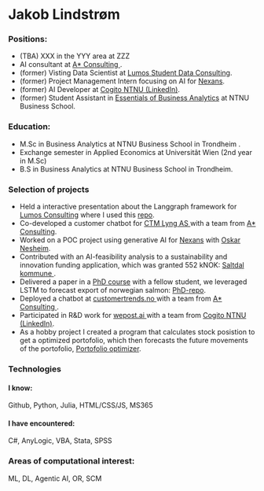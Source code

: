 

<h1> Jakob Lindstrøm </h1>

<h3>  Positions: </h3>
<ul>
  <li>  (TBA) XXX in the YYY area at ZZZ </li>
  <li>  AI consultant at <a href="https://www.astarconsulting.no/">A* Consulting </a>. </li>
  <li> (former) Visting Data Scientist at <a href="https://lumos-consulting.at/"> Lumos Student Data Consulting</a>.</li>
  <li> (former) Project Management Intern focusing on AI for <a href="https://www.nexans.no/no/">Nexans</a>. </li>
  <li> (former) AI Developer at <a href="https://www.linkedin.com/company/cogito-ntnu/mycompany/">Cogito NTNU (LinkedIn)</a>. </li>
  <li> (former) Student Assistant in <a href="https://www.ntnu.edu/studies/courses/BBAN3001#tab=omEmnet"> Essentials of Business Analytics</a> at NTNU Business School.</li>
</ul>
<h3>  Education: </h3>
<ul>
  <li> M.Sc in Business Analytics at NTNU Business School in Trondheim .</li>
  <li> Exchange semester in Applied Economics at Universitât Wien (2nd year in M.Sc)</li>
  <li> B.S in Business Analytics at NTNU Business School in Trondheim.</li>
</ul>

<h3> Selection of projects</h3>
<ul>
  <li> Held a interactive presentation about the Langgraph framework for <a href="https://lumos-consulting.at/"> Lumos Consulting</a> where I used this  <a href="https://github.com/DataJakob/Langgraph-workshop-Lumos-SDC"> repo</a>.</li>
  <li> Co-developed a customer chatbot for <a href="https://kundeservice.ctmlyng.no/"> CTM Lyng AS </a> with a team from <a href="https://www.astarconsulting.no/">A* Consulting</a>. </li>
  <li> Worked on a POC project using generative AI for <a href="https://www.nexans.no/no/">Nexans</a> with  <a href="https://github.com/oskarnesheim"> Oskar Nesheim</a>.
  <li> Contributed with an AI-feasibility analysis to a sustainability and innovation funding application, which was granted 552 kNOK: <a href="https://www.saltdalutvikling.no/2024/11/22/fantastiske-nyheter-samfunnsutviklingsmidler/"> Saltdal kommune </a>.</li>
  <li> Delivered a paper in a <a href="https://www.ntnu.edu/studies/courses/DT8807#tab=omEmnet">PhD course</a> with a fellow student, we leveraged LSTM to forecast export of norwegian salmon: <a href=https://github.com/DataJakob/DT8807-Advanced-Topics-in-Deep-Learning> PhD-repo</a>. </li>
  <li> Deployed a chatbot at <a href="https://www.customertrends.no/"> customertrends.no </a> with a team from <a href="https://www.astarconsulting.no/">A* Consulting </a>.</li>
  <li> Participated in R&D work for <a href="https://wepost.ai/nb/how-wepost-works"> wepost.ai </a>  with a team from <a href="https://www.linkedin.com/company/cogito-ntnu/mycompany/">Cogito NTNU (LinkedIn)</a>.</li>
  <li> As a hobby project I created a program that calculates stock posistion to get a optimized portofolio, which then forecasts the future movements of the portofolio, <a href= "https://github.com/DataJakob/Hobby-projects/blob/main/PortofolioOptimizationForecasting.ipynb">Portofolio optimizer</a>. </li>
</ul>

<h3> Technologies </h3>
<h4> I know: </h4>
Github, Python, Julia, HTML/CSS/JS, MS365

<h4> I have encountered: </h4>
C#, AnyLogic, VBA, Stata, SPSS

<h3> Areas of computational interest: </h3>
<p> ML, DL, Agentic AI, OR, SCM </p>
 
